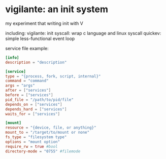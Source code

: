 # vigilante: an init system
my experiment that writing init with V

including:
  vigilante: init
  syscall:   wrap c language and linux syscall
  quickev:   simple less-functional event loop

service file example:
```toml
[info]
description = "description"

[service]
type = "{process, fork, script, internal}"
command = "command"
args = "args"
after = ["services"]
before = ["services"]
pid_file = "/path/to/pid/file"
depends_on = ["services"]
depends_hard = ["services"]
waits_for = ["services"]

[mount]
resource = "{device, file, or anything}"
mount_to = "/target/to/mount or none"
fs_type = "filesystem type"
options = "mount option"
require_rw = true #bool
directory-mode = "0755" #filemode
```
